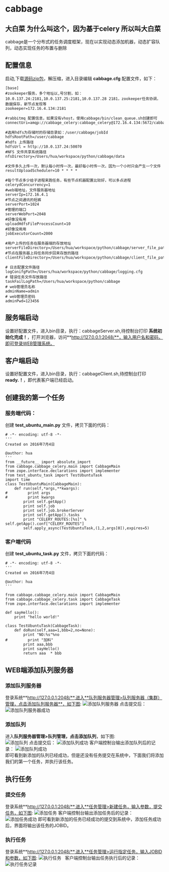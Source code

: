 # cabbage   
## 大白菜 为什么叫这个，因为基于celery 所以叫大白菜   

cabbage是一个分布式的任务调度框架，现在以实现动态添加机器，动态扩容队列，动态实现任务的布置与删除

## 配置信息  
启动,下载[源码zip包](https://github.com/alonelaval/cabbage/archive/master.zip)，解压缩，进入目录编辑 **cabbage.cfg** 配置文件，如下：

```
[base]
#zookeeper服务，多个地址以,号分割，如：10.0.137.24:2181,10.0.137.25:2181,10.0.137.28 2181，zookeeper任务协调，数据保存，新节点发现等
zookeeper=172.16.4.134:2181 

#rabbitmq 配置信息，如果没有vhost，使用cabbage/bin/clean_queue.sh创建即可
connectUri=amqp://cabbage_celery:cabbage_celery@172.16.4.134:5672/cabbage_vhost 

#选用hdfs为存储时的存储目录如：/user/cabbage/jobId
hdfsRootPath=/user/cabbage  
#hdfs 上传路径
hdfsUrl = http://10.0.137.24:50070
#NFS 文件共享系统路径
nfsDirectory=/Users/hua/workspace/python/cabbage/data

#文件多久上传一次，默认每小时传一次，最好每小时传一次，因为一个小时只会产生一个文件
resultUploadScheduler=10 * * * *

#每个节点多少给子进程来跑任务，有些节点机器配置比较好，可以多点进程
celerydConcurrency=1
#web端地址，文件服务器地址
serverIp=172.16.4.1
#节点之间通讯的短裤
serverPort=1024
#管理的端口
serverWebPort=2048
#好像没有用
uploadHdfsFileProcessCount=10
#好像没用用
jobExecutorCount=2000 

#用户上传的任务在服务器端的存放地址
serverFileDirectory=/Users/hua/workspace/python/cabbage/server_file_path
#节点在服务器上将任务同步回来存放的路径
clientFileDirectory=/Users/hua/workspace/python/cabbage/client_file_path

# 日志配置文件路径
logConifgPath=/Users/hua/workspace/python/cabbage/logging.cfg
# 错误任务文件存放路径
taskFailLogPath=/Users/hua/workspace/python/cabbage
# web管理员名称
adminName=admin
# web管理员密码
adminPwd=123456
```
## 服务端启动   
设置好配置文件，进入bin目录，执行：cabbageServer.sh,待控制台打印 **系统初始化完成！**，打开浏览器，访问**http://127.0.0.1:2048/**，输入用户名和密码，即可登录WEB管理系统。
## 客户端启动   
设置好配置文件，进入bin目录，执行：cabbageClient.sh,待控制台打印 **ready.！**，即代表客户端已经启动。   

## 创建我的第一个任务   
### 服务端代码：   
创建 **test\_ubuntu\_main.py** 文件，拷贝下面的代码：

	# -*- encoding: utf-8 -*-
	'''
	Created on 2016年7月4日
	
	@author: hua
	'''
	from __future__ import absolute_import
	from cabbage.cabbage_celery.main import CabbageMain
	from zope.interface.declarations import implementer
	from test_ubuntu_task import TestUbuntuTask
	import time
	class TestUbuntuMain(CabbageMain):
	    def run(self,*args,**kwargs):
	#         print args
	#         print kwargs
	        print self.getApp()
	        print self.job
	        print self.job.brokerServer
	        print self.getApp().tasks
	        print "CELERY_ROUTES:[%s]" % self.getApp().conf["CELERY_ROUTES"] 
	        self.apply_async(TestUbuntuTask,(1,2,args[0]),expires=5)



### 客户端代码   
创建 **test\_ubuntu\_task.py** 文件，拷贝下面的代码：  

	# -*- encoding: utf-8 -*-
	'''
	Created on 2016年7月4日
	
	@author: hua
	'''
	
	from cabbage.cabbage_celery.main import CabbageMain
	from cabbage.cabbage_celery.task import CabbageTask
	from zope.interface.declarations import implementer
	
	def sayHello():
	    print "hello world!"
	
	class TestUbuntuTask(CabbageTask):
	    def doRun(self,aaa=1,bbb=2,no=None):
	        print "NO:%s"%no
	#         print "加料"
	        print aaa,bbb
	        print sayHello()
	        return aaa  * bbb
   
 
## WEB端添加队列服务器   
### 添加队列服务器   
登录系统**http://127.0.0.1:2048/**,进入**队列服务器管理>队列服务器（集群）管理，点击添加队列服务器**，如下图:
![添加队列服务器](https://raw.githubusercontent.com/alonelaval/cabbage/master/img/addQueueServer.png)
点击提交后：
![添加队列服务器成功](https://raw.githubusercontent.com/alonelaval/cabbage/master/img/addQueueServerSuccess.png)
### 添加队列  
进入**队列服务器管理>队列管理，点击添加队列**，如下图:   
![添加队列](https://raw.githubusercontent.com/alonelaval/cabbage/master/img/addQueue.png)
点击提交后：
![添加队列成功](https://raw.githubusercontent.com/alonelaval/cabbage/master/img/addQueueSuccess.png)
客户端控制台输出添加队列后的记录：
![添加队列成功](https://raw.githubusercontent.com/alonelaval/cabbage/master/img/console_queue.png)   
即可看到新添加的队列已经成功，但是还没有任务提交在系统中，下面我们将添加我们的第一个任务，并执行该任务。   
## 执行任务  
### 提交任务   
登录系统**http://127.0.0.1:2048/**,进入**任务管理>新建任务，输入参数，提交任务，如下图:
![添加任务](https://raw.githubusercontent.com/alonelaval/cabbage/master/img/addJob.png)
客户端控制台输出添加任务后的记录：
![添加任务成功](https://github.com/alonelaval/cabbage/blob/master/img/console_job.png?raw=true)
即可看到新添加的任务已经成功的提交到系统中，添加任务成功后，界面将输出该任务的JOBID。
### 执行任务   
登录系统**http://127.0.0.1:2048/**,进入**任务管理>运行指定任务，输入JOBID和参数，如下图:
![执行任务](https://github.com/alonelaval/cabbage/blob/master/img/exec_job.png?raw=true)  
客户端控制台输出任务执行后的记录：  
![执行任务记录](https://github.com/alonelaval/cabbage/blob/master/img/console_exec_job.png?raw=true)  


















